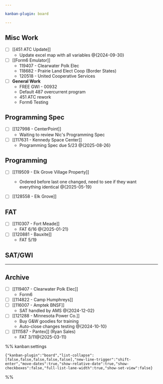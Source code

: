 ```yaml
---

kanban-plugin: board

---
```


## Misc Work

- [ ] [[451 ATC Update]]
	- Update excel map with all variables @{2024-09-30}
- [ ] [[Form6 Emulator]]
	- 119407 - Clearwater Polk Elec
	- 118682 - Prairie Land Elect Coop (Border States)
	- 120518 - United Cooperative Services
- [ ] **General Work**
	- FREE GWI - 00932
	- Default 487 overcurrent program
	- 451 ATC rework
	- Form6 Testing


## Programming Spec

- [ ] [[127998 - CenterPoint]]
	- Waiting to review Nic's Programming Spec
- [ ] [[117631 - Kennedy Space Center]]
	- Programming Spec due 5/23
	@{2025-08-26}


## Programming

- [ ] [[119509 - Elk Grove Village Property]]
	- Ordered before last one changed, need to see if they want everything identical
	@{2025-05-19}
- [ ] [[128558 - Elk Grove]]


## FAT

- [ ] [[110307 - Fort Meade]]
	- FAT 6/16 @{2025-01-21}
- [ ] [[120881 - Bauxite]]
	- FAT 5/19


## SAT/GWI



***

## Archive

- [ ] [[119407 - Clearwater Polk Elec]]
	- Form6
- [ ] [[114822 - Camp Humphreys]]
- [ ] [[116007 - Amptek BNSF]]
	- SAT handled by AMS
	@{2024-12-02}
- [ ] [[121288 - Minnesota Power Co.]]
	- Buy G&W goodies for training
	- Auto-close changes testing
	@{2024-10-10}
- [ ] [[111587 - Pantex]] (Ryan Sales)
	- FAT 3/11@{2025-03-11}

%% kanban:settings
```
{"kanban-plugin":"board","list-collapse":[false,false,false,false,false],"new-line-trigger":"shift-enter","move-dates":true,"show-relative-date":true,"show-checkboxes":false,"full-list-lane-width":true,"show-set-view":false}
```
%%